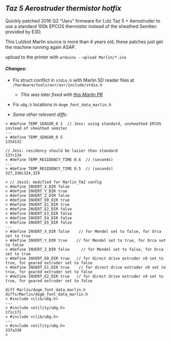 ## *Taz 5 Aerostruder thermistor hotfix*

Quickly patched 2016 Q2 "Uaru" firmware for Lulz Taz 5 + Aerostruder to use a standard 100k EPCOS thermistor instead of the sheathed Semitec provided by E3D.   

This Lulzbot Marlin source is more than 4 years old, these patches just get the machine running again ASAP.

upload to the printer with ```arduino --upload Marlin/*.ino```  



#### *Changes:*

- Fix struct conflict in ```stdio.h``` with Marlin SD reader files at ```/hardware/tools/avr/avr/include/stdio.h```
  - *This was later fixed with [this Marlin PR](https://github.com/MarlinFirmware/Marlin/pull/5114/commits/8906c93ce54be7a40aff2259c62154337e15c332)*


- Fix ```u8g.h``` locations in ```dogm_font_data_marlin.h```

- *Some other relevant diffs:*

```
< #define TEMP_SENSOR_0 1  // Jess: using standard, unsheathed EPCOS instead of sheathed semitec
---
> #define TEMP_SENSOR_0 5
135d132

// Jess: residency should be lazier than standard
137c134
< #define TEMP_RESIDENCY_TIME 0.6  // (seconds)
---
> #define TEMP_RESIDENCY_TIME 0.5  // (seconds)
327,336c324,329

< // JessS: modified for Marlin_TAZ config
< #define INVERT_X_DIR false
< #define INVERT_Y_DIR true
< #define INVERT_Z_DIR false
< #define INVERT_E0_DIR true
< #define INVERT_E1_DIR true
< #define INVERT_E2_DIR false
< #define INVERT_E3_DIR false
< #define INVERT_E4_DIR false
< #define INVERT_E5_DIR false
---
> #define INVERT_X_DIR false    // for Mendel set to false, for Orca set to true
> #define INVERT_Y_DIR true    // for Mendel set to true, for Orca set to false
> #define INVERT_Z_DIR false     // for Mendel set to false, for Orca set to true
> #define INVERT_E0_DIR true   // for direct drive extruder v9 set to true, for geared extruder set to false
> #define INVERT_E1_DIR true    // for direct drive extruder v9 set to true, for geared extruder set to false
> #define INVERT_E2_DIR true   // for direct drive extruder v9 set to true, for geared extruder set to false

diff Marlin/dogm_font_data_marlin.h diffs/Marlin/dogm_font_data_marlin.h
< #include <clib/u8g.h>
---
> #include <utility/u8g.h>
171c171
< #include <clib/u8g.h>
---
> #include <utility/u8g.h>
337a338
>
```
